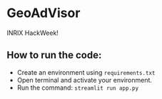 # GeoAdVisor
INRIX HackWeek!

## How to run the code:

- Create an environment using `requirements.txt`
- Open terminal and activate your environment.
- Run the command: `streamlit run app.py`
